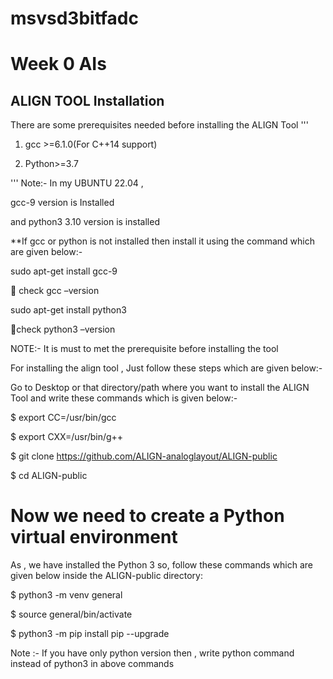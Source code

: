 # msvsd3bitfadc

# Week 0 AIs

## ALIGN TOOL Installation 

There are some prerequisites needed before installing the ALIGN Tool 
'''

1. gcc >=6.1.0(For C++14 support)

2. Python>=3.7

'''
Note:- In my UBUNTU 22.04 , 

gcc-9 version is Installed

and python3 3.10 version is installed

**If gcc or python is not installed then install it using the command which are given below:-

sudo apt-get install gcc-9

 check gcc –version

sudo apt-get install python3

check python3 –version

NOTE:- It is must to met the prerequisite before installing the tool

For installing the align tool , Just follow these steps which are given below:-

Go to Desktop or that directory/path where you want to install the ALIGN Tool and write these commands which is given below:- 

$           export CC=/usr/bin/gcc

$           export CXX=/usr/bin/g++

$            git clone https://github.com/ALIGN-analoglayout/ALIGN-public

$           cd ALIGN-public

# Now we need to create a Python virtual environment

As , we have installed the Python 3 so, follow these commands which are given below inside the ALIGN-public directory:

$          python3 -m venv general

$          source general/bin/activate

$          python3 -m pip install pip --upgrade

Note :- If you have only python version then , write python command instead of python3 in above commands 
